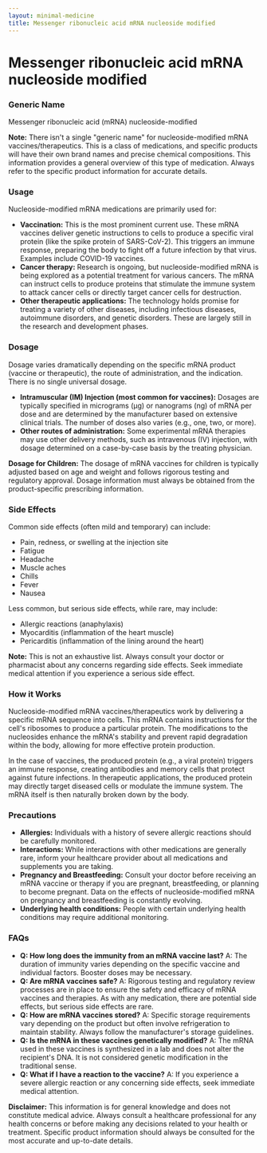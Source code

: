 ```yaml
---
layout: minimal-medicine
title: Messenger ribonucleic acid mRNA nucleoside modified
---
```


# Messenger ribonucleic acid mRNA nucleoside modified
### Generic Name
Messenger ribonucleic acid (mRNA) nucleoside-modified

**Note:**  There isn't a single "generic name" for nucleoside-modified mRNA vaccines/therapeutics.  This is a class of medications, and specific products will have their own brand names and precise chemical compositions.  This information provides a general overview of this type of medication.  Always refer to the specific product information for accurate details.


### Usage

Nucleoside-modified mRNA medications are primarily used for:

* **Vaccination:**  This is the most prominent current use.  These mRNA vaccines deliver genetic instructions to cells to produce a specific viral protein (like the spike protein of SARS-CoV-2).  This triggers an immune response, preparing the body to fight off a future infection by that virus.  Examples include COVID-19 vaccines.
* **Cancer therapy:**  Research is ongoing, but nucleoside-modified mRNA is being explored as a potential treatment for various cancers. The mRNA can instruct cells to produce proteins that stimulate the immune system to attack cancer cells or directly target cancer cells for destruction.
* **Other therapeutic applications:**  The technology holds promise for treating a variety of other diseases, including infectious diseases, autoimmune disorders, and genetic disorders.  These are largely still in the research and development phases.


### Dosage

Dosage varies dramatically depending on the specific mRNA product (vaccine or therapeutic), the route of administration, and the indication. There is no single universal dosage.  

* **Intramuscular (IM) Injection (most common for vaccines):** Dosages are typically specified in micrograms (µg) or nanograms (ng) of mRNA per dose and are determined by the manufacturer based on extensive clinical trials.  The number of doses also varies (e.g., one, two, or more).
* **Other routes of administration:** Some experimental mRNA therapies may use other delivery methods, such as intravenous (IV) injection, with dosage determined on a case-by-case basis by the treating physician.  


**Dosage for Children:**  The dosage of mRNA vaccines for children is typically adjusted based on age and weight and follows rigorous testing and regulatory approval.  Dosage information must always be obtained from the product-specific prescribing information.



### Side Effects

Common side effects (often mild and temporary) can include:

* Pain, redness, or swelling at the injection site
* Fatigue
* Headache
* Muscle aches
* Chills
* Fever
* Nausea


Less common, but serious side effects, while rare, may include:

* Allergic reactions (anaphylaxis)
* Myocarditis (inflammation of the heart muscle)
* Pericarditis (inflammation of the lining around the heart)


**Note:**  This is not an exhaustive list.  Always consult your doctor or pharmacist about any concerns regarding side effects. Seek immediate medical attention if you experience a serious side effect.


### How it Works

Nucleoside-modified mRNA vaccines/therapeutics work by delivering a specific mRNA sequence into cells. This mRNA contains instructions for the cell's ribosomes to produce a particular protein.  The modifications to the nucleosides enhance the mRNA's stability and prevent rapid degradation within the body, allowing for more effective protein production.

In the case of vaccines, the produced protein (e.g., a viral protein) triggers an immune response, creating antibodies and memory cells that protect against future infections. In therapeutic applications, the produced protein may directly target diseased cells or modulate the immune system.  The mRNA itself is then naturally broken down by the body.

### Precautions

* **Allergies:** Individuals with a history of severe allergic reactions should be carefully monitored.
* **Interactions:**  While interactions with other medications are generally rare, inform your healthcare provider about all medications and supplements you are taking.
* **Pregnancy and Breastfeeding:**  Consult your doctor before receiving an mRNA vaccine or therapy if you are pregnant, breastfeeding, or planning to become pregnant.  Data on the effects of nucleoside-modified mRNA on pregnancy and breastfeeding is constantly evolving.
* **Underlying health conditions:** People with certain underlying health conditions may require additional monitoring.

### FAQs

* **Q: How long does the immunity from an mRNA vaccine last?** A: The duration of immunity varies depending on the specific vaccine and individual factors.  Booster doses may be necessary.
* **Q: Are mRNA vaccines safe?** A:  Rigorous testing and regulatory review processes are in place to ensure the safety and efficacy of mRNA vaccines and therapies.  As with any medication, there are potential side effects, but serious side effects are rare.
* **Q: How are mRNA vaccines stored?** A:  Specific storage requirements vary depending on the product but often involve refrigeration to maintain stability.  Always follow the manufacturer's storage guidelines.
* **Q:  Is the mRNA in these vaccines genetically modified?** A:  The mRNA used in these vaccines is synthesized in a lab and does not alter the recipient's DNA. It is not considered genetic modification in the traditional sense.
* **Q: What if I have a reaction to the vaccine?** A: If you experience a severe allergic reaction or any concerning side effects, seek immediate medical attention.


**Disclaimer:**  This information is for general knowledge and does not constitute medical advice.  Always consult a healthcare professional for any health concerns or before making any decisions related to your health or treatment.  Specific product information should always be consulted for the most accurate and up-to-date details.
